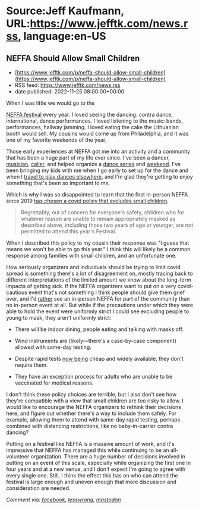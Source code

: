 # Source:Jeff Kaufmann, URL:https://www.jefftk.com/news.rss, language:en-US

## NEFFA Should Allow Small Children
 - [https://www.jefftk.com/p/neffa-should-allow-small-children](https://www.jefftk.com/p/neffa-should-allow-small-children)
 - RSS feed: https://www.jefftk.com/news.rss
 - date published: 2022-11-25 08:00:00+00:00

<p><span>

When I was little we would go to the </span>

<a href="https://www.neffa.org/">NEFFA festival</a> every year.  I loved
seeing the dancing: contra dance, international, dance performances.
I loved listening to the music: bands, performances, hallway jamming.
I loved eating the cake the Lithuanian booth would sell.  My cousins
would come up from Philadelphia, and it was one of my favorite
weekends of the year.



<p>

Those early experiences at NEFFA got me into an activity and a
community that has been a huge part of my life ever since.  I've been
a dancer, <a href="https://www.kingfisherband.com/">musician</a>, <a href="https://www.jefftk.com/p/calling-my-first-family-dance">caller</a>, and helped
organize a <a href="https://www.bidadance.org/">dance series</a> and
<a href="https://www.beantownstomp.com/">weekend</a>.  I've been
bringing my kids with me when I go early to set up for the dance and
when I <a href="https://www.jefftk.com/p/playing-dances-with-a-kid">travel to play dances
elsewhere</a>, and I'm glad they're getting to enjoy something that's
been so important to me.

</p>

<p>

Which is why I was so disappointed to learn that the first in-person
NEFFA since 2019 <a href="https://www.neffa.org/neffa-2023-festival-covid-19-policy/">has
chosen a covid policy that excludes small children</a>.

</p>

<p>

</p>

<blockquote>
Regrettably, out of concern for everyone's safety, children who for
whatever reason are unable to remain appropriately masked as described
above, including those two years of age or younger, are not permitted
to attend this year's Festival.
</blockquote>



<p>

When I described this policy to my cousin their response was "I guess
that means we won't be able to go this year."  I think this will
likely be a common response among families with small children, and an
unfortunate one.

</p>

<p>

How seriously organizers and individuals should be trying to limit
covid spread is something there's a lot of disagreement on, mostly
tracing back to different interpretations of the limited amount we
know about the long-term impacts of getting sick.  If the NEFFA
organizers want to put on a very covid-cautious event that's not
something I think people should give them grief over, and I'd <a href="https://www.jefftk.com/p/vaccine-requirements-age-and-fairness">rather</a> see an
in-person NEFFA for part of the community than no in-person event at
all.  But while if the precautions under which they were able to hold
the event were uniformly strict I could see excluding people to young
to mask, they aren't uniformly strict:

</p>

<p>

</p>

<ul>

<li><p>There will be indoor dining, people eating and talking with
masks off.

</p></li>
<li><p>Wind instruments are (likely&#8212;there's a case-by-case
component) allowed with same-day testing.

</p></li>
<li><p>Despite rapid tests <a href="https://www.jefftk.com/p/dance-weekends-tests-not-masks">now being</a> cheap and
widely available, they don't require them.

</p></li>
<li><p>They have an exception process for adults who are unable to be
vaccinated for medical reasons.

</p></li>
</ul>



<p>

I don't think these policy choices are terrible, but I also don't see
how they're compatible with a view that small children are too risky
to allow.  I would like to encourage the NEFFA organizers to rethink
their decisions here, and figure out whether there's a way to include
them safely.  For example, allowing them to attend with same-day rapid
testing, perhaps combined with distancing restrictions, like no
baby-in-carrier contra dancing?

</p>

<p>

Putting on a festival like NEFFA is a massive amount of work, and it's
impressive that NEFFA has managed this while continuing to be an
all-volunteer organization.  There are a huge number of decisions
involved in putting on an event of this scale, especially while
organizing the first one in four years and at a new venue, and I don't
expect I'm going to agree with every single one.  Still, I think the
effect this has on who can attend the festival is large enough and
uneven enough that more discussion and consideration are needed.

  </p>

<p><i>Comment via: <a href="https://www.facebook.com/jefftk/posts/pfbid0GUSBkcYjtLV9vQv73j6PxLbfxv8Fim1oArLqhJxjC8991bRUT6zBpXSiWUUaquMjl">facebook</a>, <a href="https://lesswrong.com/posts/ghYEgCWJ69oyn3FPL">lesswrong</a>, <a href="https://mastodon.mit.edu/@jefftk/109406925763338942">mastodon</a></i></p>

